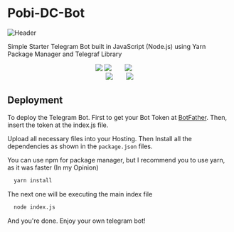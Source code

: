 
# Pobi-DC-Bot
![Header](https://static.cdn.phobos.id/assets/project/tl-bot-basic/header.jpg)

Simple Starter Telegram Bot built in JavaScript (Node.js) using Yarn Package Manager and Telegraf Library

<p align="center">
<img src="https://img.shields.io/badge/javascript-%23323330.svg?style=for-the-badge&logo=javascript&logoColor=%23F7DF1E">
<img src="https://img.shields.io/badge/node.js-6DA55F?style=for-the-badge&logo=node.js&logoColor=white">ㅤㅤ
<img src="https://img.shields.io/badge/yarn-%232C8EBB.svg?style=for-the-badge&logo=yarn&logoColor=white">ㅤㅤ<br>
<img src="https://img.shields.io/badge/Maintenated-No-red.svg?style=for-the-badge">ㅤㅤ
<img src="https://img.shields.io/badge/Pull_Request-No-red.svg?style=for-the-badge">
</p>

## Deployment

To deploy the Telegram Bot. First to get your Bot Token at [BotFather](https://t.me/BotFather). Then, insert the token at the index.js file.

Upload all necessary files into your Hosting. Then Install all the dependencies as shown in the ``package.json`` files.

You can use npm for package manager, but I recommend you to use yarn, as it was faster (In my Opinion)

```bash
  yarn install
```
The next one will be executing the main index file
```bash
  node index.js
```
And you're done. Enjoy your own telegram bot!
